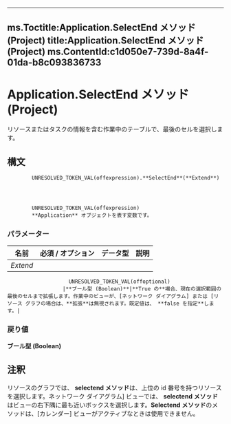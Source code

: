 

---
ms.Toctitle:Application.SelectEnd メソッド (Project)
title:Application.SelectEnd メソッド (Project)
ms.ContentId:c1d050e7-739d-8a4f-01da-b8c093836733
---
# Application.SelectEnd メソッド (Project)




リソースまたはタスクの情報を含む作業中のテーブルで、最後のセルを選択します。

## 構文

            UNRESOLVED_TOKEN_VAL(offexpression).**SelectEnd**(**Extend**)




            UNRESOLVED_TOKEN_VAL(offexpression)
            **Application** オブジェクトを表す変数です。

### パラメーター

|**名前**|**必須 / オプション**|**データ型**|**説明**|
|---|---|---|---|
|*Extend*|
                        UNRESOLVED_TOKEN_VAL(offoptional)
                      |**ブール型 (Boolean)**|**True の**場合、現在の選択範囲の最後のセルまで拡張します。作業中のビューが、[ネットワーク ダイアグラム] または [リソース グラフの場合は、**拡張**は無視されます。既定値は、 **false を指定**します。|



### 戻り値
**ブール型 (Boolean)**





## 注釈
リソースのグラフでは、 **selectend メソッド**は、上位の id 番号を持つリソースを選択します。ネットワーク ダイアグラム] ビューでは、 **selectend メソッド**はビューの右下隅に最も近いボックスを選択します。**Selectend メソッド**のメソッドは、[カレンダー] ビューがアクティブなときは使用できません。




